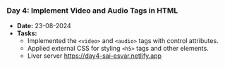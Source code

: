 ### Day 4: Implement Video and Audio Tags in HTML
- **Date:** 23-08-2024
- **Tasks:**
  - Implemented the `<video>` and `<audio>` tags with control attributes.
  - Applied external CSS for styling `<h5>` tags and other elements.
  - Liver server 
  https://day4-sai-esvar.netlify.app